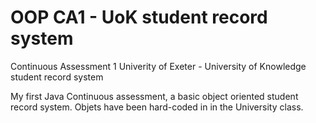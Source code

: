 # OOP CA1 - UoK student record system
 Continuous Assessment 1 Univerity of Exeter - University of Knowledge student record system

My first Java Continuous assessment, a basic object oriented student record system. Objets have been hard-coded in in the University class. 
